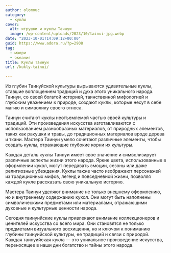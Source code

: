 ```yaml
---
author: olomouc
category:
  - куклы
cover:
  alt: игрушки и куклы Таинуи
  image: /wp-content/uploads/2023/10/tainui-jpg.webp
date: "2023-10-01T14:09:12+00:00"
guid: https://www.adora.ru/?p=2908
tag:
  - маори
  - океания
title: Куклы Таинуи
url: /kukly-tainui/

---
```

  
Из глубин Таинуйской культуры вырываются удивительные куклы, ставшие воплощением традиций и духа этого уникального народа. Таинуи, со своей богатой историей, таинственной мифологией и глубоким уважением к природе, создают куклы, которые несут в себе магию и символику своего этноса.

Таинуи считают куклы неотъемлемой частью своей культуры и традиций. Эти произведения искусства изготавливаются с использованием разнообразных материалов, от природных элементов, таких как ракушки и травы, до традиционных материалов вроде дерева и ткани. Мастера Таинуи умело сочетают различные элементы, чтобы создать куклы, отражающие глубокие корни их культуры.

Каждая деталь куклы Таинуи имеет свое значение и символизирует различные аспекты жизни этого народа. Яркие цвета, использованные в оформлении кукол, могут передавать эмоции, сезоны или даже религиозные убеждения. Куклы также часто изображают персонажей из традиционных мифов, легенд и повседневной жизни, позволяя каждой кукле рассказать свою уникальную историю.

Мастера Таинуи уделяют внимание не только внешнему оформлению, но и внутреннему содержанию кукол. Они могут быть наполнены символическими предметами или материалами, отражающими духовные и культурные ценности народа.

Сегодня таинуийские куклы привлекают внимание коллекционеров и ценителей искусства со всего мира. Они становятся не только предметами визуального восхищения, но и ключом к пониманию глубины таинуийской культуры, ее традиций и связи с природой. Каждая таинуийская кукла — это уникальное произведение искусства, переносящее в наши дни богатство и тайны этого народа.
